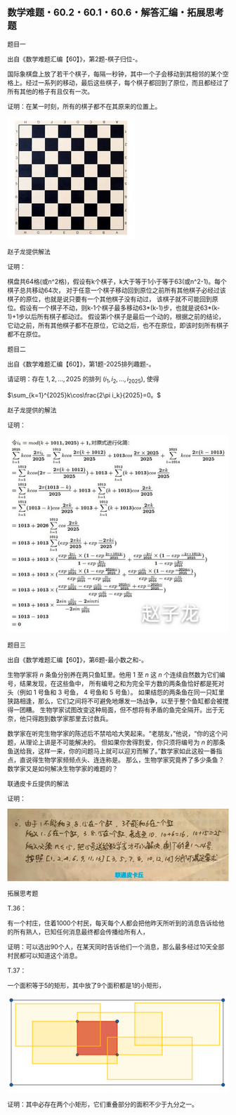 ## 数学难题・60.2・60.1・60.6・解答汇编・拓展思考题

题目一

出自《数学难题汇编【60】》，第2题-棋子归位-。

国际象棋盘上放了若干个棋子，每隔一秒钟，其中一个子会移动到其相邻的某个空格上。经过一系列的移动，最后这些棋子，每个棋子都回到了原位，而且都经过了所有其他的格子有且仅有一次。

证明：在某一时刻，所有的棋子都不在其原来的位置上。

![图](/pics/p90-1.png)

赵子龙提供解法

证明：

棋盘共64格(或n^2格)，假设有k个棋子，k大于等于1小于等于63(或n^2-1)。每个棋子总共移动64次，
对于任意一个棋子移动回到原位之前所有其他棋子必经过该棋子的原位，也就是说只要有一个其他棋子没有动过，
该棋子就不可能回到原位。假设有一个棋子不动，则k-1个棋子最多移动63*(k-1)步，也就是说63*(k-1)+1步以后所有棋子都动过。
假设第i个棋子是最后一个动的，根据之前的结论，它动之前，所有其他棋子都不在原位，它动之后，也不在原位，即该时刻所有棋子都不在原位。

题目二

出自《数学难题汇编【60】》，第1题-2025排列趣题-。

请证明：存在 $1,2,...,2025$ 的排列 $(i_1,i_2,...,i_{2025}),$ 使得

$\sum_{k=1}^{2025}k\cos\frac{2\pi i_k}{2025}=0。$

赵子龙提供的解法

证明：

![图](/pics/p90-2.png)


题目三

出自《数学难题汇编【60】》，第6题-最小数之和-。

生物学家将 $n$ 条鱼分别养在两只鱼缸里。他用 $1$ 至 $n$ 这 $n$ 个连续自然数为它们编号，结果发现，在这些鱼中，
所有编号之和为完全平方数的两条鱼恰好都是死对头（例如 $1$ 号鱼和 $3$ 号鱼， $4$ 号鱼和 $5$ 号鱼）。
如果结怨的两条鱼在同一只缸里狭路相逢，那么，它们之间将不可避免地爆发一场战争，以至于整个鱼缸都会被搅得一团糟。
生物学家试图改变这种局面，但不想将有矛盾的鱼完全隔开。出于无奈，他只得跑到数学家那里去讨救兵。

数学家在听完生物学家的陈述后不禁哈哈大笑起来。“老朋友，”他说，“你的这个问题，从理论上讲是不可能解决的。
但如果你舍得割爱，你只须将编号为 $n$ 的那条鱼送给我，这样一来，你的问题马上就可以迎刃而解了。”数学家如此这般一番指点，直说得生物学家频频点头、连连称是。
那么，生物学家究竟养了多少条鱼？数学家又是如何解决生物学家的难题的？

联通皮卡丘提供的解法

证明：

![图](/pics/p90-3.png)

拓展思考题

T.36：

有一个村庄，住着1000个村民，每天每个人都会把他昨天所听到的消息告诉给他的所有熟人，已知任何消息最终都会传播给所有人，

证明：可以选出90个人，在某天同时告诉他们一个消息，那么最多经过10天全部村民都可以知道这个消息。

T.37：

一个面积等于5的矩形，其中放了9个面积都是1的小矩形，

![图](/pics/p90-4.png)

证明：其中必存在两个小矩形，它们重叠部分的面积不少于九分之一。

